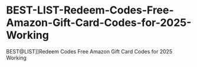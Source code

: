# BEST-LIST-Redeem-Codes-Free-Amazon-Gift-Card-Codes-for-2025-Working
BEST@LIST]]Redeem Codes Free Amazon Gift Card Codes for 2025 Working
